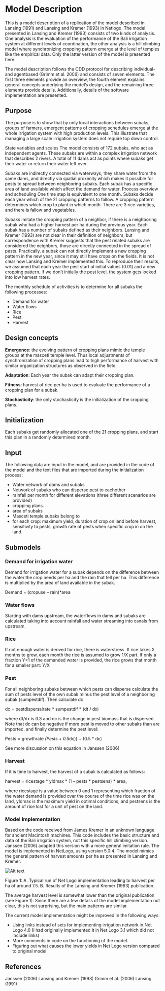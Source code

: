 # Model Description

This is a model description of a replication of the model described in Lansing (1991) and Lansing and Kremer (1993) in Netlogo. The model presented in Lansing and Kremer (1993) consists of two kinds of analysis. One analysis is the evaluation of the performance of the Bali irrigation system at different levels of coordination, the other analysis is a hill climbing model where synchronizing cropping pattern emerge at the level of temples like the empirical data. Only the latter version of the model is presented here.

The model description follows the ODD protocol for describing individual- and agentbased (Grimm et al. 2006) and consists of seven elements. The first  three elements provide an overview, the fourth element explains general concepts underlying the model’s design, and the remaining three elements provide details. Additionally, details of the software implementation are presented.

## Purpose

The purpose is to show that by only local interactions between subaks, groups of farmers, emergent patterns of cropping schedules emerge at the whole irrigation system with high production levels. This illustrate that managing a large scale irrigation system does not require top down control.

State variables and scales The model consists of 172 subaks, who act as independent agents. These subaks are within a complex irrigation network that describes 2 rivers. A total of 11 dams act as points where subaks get their water or return their water left over.

Subaks are indirectly connected via waterways, they share water from the same dams, and directly via spatial proximity which makes it possible for pests to spread between neighboring subaks. Each subak has a specific area of land available which affect the demand for water. Process overview and scheduling One time step is equivalent to one month. Subaks decide each year which of the 21 cropping patterns to follow. A cropping pattern determines which crop to plant in which month. There are 3 rice varieties, and there is fallow and vegetables.

Subaks imitate the cropping pattern of a neighbor, if there is a neighboring subak who had a higher harvest per ha during the previous year. Each subak has a number of subaks defined as their neighbors. Lansing and Kremer (1993) are not clear in their definition of neighbors, but correspondence with Kremer suggests that the pest related subaks are considered the neighbors, those are directly connected in the spread of pests. Practically, a subak can not directly implement a new cropping pattern in the new year, since it may still have crops on the fields. It is not clear how Lansing and Kremer implemented this. To reproduce their results, we assumed that each year the pest start at initial values (0.01) and a new cropping pattern. If we don’t initially the pest level, the system gets locked into low harvest rates.

The monthly schedule of activities is to determine for all subaks the following processes:

- Demand for water
- Water flows
- Rice
- Pest
- Harvest
  
## Design concepts

**Emergence**: the evolving pattern of cropping plans mimic the temple groups at the masceti temple level. Thus local adjustments of synchronization of cropping plans lead to high performance of harvest with similar organization structures as observed in the field.

**Adaptation**: Each year the subak can adapt their cropping plan.

**Fitness**: harvest of rice per ha is used to evaluate the performance of a cropping plan for a
subak.

**Stochasticity**: the only stochasticity is the initialization of the cropping plans.

## Initialization

Each subaks get randomly allocated one of the 21 cropping plans, and start this plan in a randomly determined month.

## Input

The following data are input in the model, and are provided in the code of the model and the text files that are imported during the initialization process:

- Water network of dams and subaks
- Network of subaks who can disperse pest to eachother
- rainfall per month for different elevations (three different scenarios are provided)
- cropping plans.
- area of subaks
- Masceti temple subaks belong to
- for each crop: maximum yield, duration of crop on land before harvest, sensitivity to pests, growth rate of pests when specific crop in on the land.

## Submodels

### Demand for irrigation water

Demand for irrigation water for a subak depends on the difference between the water the crop needs per ha and the rain that fell per ha. This difference is multiplied by the area of land available in the subak.

Demand = (cropuse – rain)*area

### Water flows

Starting with dams upstream, the waterflows in dams and subaks are calculated taking into account rainfall and water streaming into canals from upstream.

### Rice

If not enough water is derived for rice, there is waterstress. If rice takes X months to grow, each month the rice is assumed to grow 1/X part. If only a fraction Y<1 of the demanded water is provided, the rice grows that month for a smaller part: Y/X

### Pest

For all neighboring subaks between which pests can disperse calculate the sum of pests level of the own subak minus the pest level of a neighboring subak (sumpestdif). Then calculate dc

dc = pestdispersalrate * sumpestdif * (dt / dx)

where dt/dx is 0.3 and dc is the change in pest biomass that is dispersed. Note that dc can be negative if more pest is moved to other subaks than are imported. and finally determine the pest level: 

Pests = growthrate *(Pests + 0.5*dc)) + (0.5 * dc)

See more discussion on this equation in Janssen (2006)

### Harvest

If it is time to harvest, the harvest of a subak is calculated as follows: 

harvest = ricestage * yldmax * (1 – pests * pestsens) * area,

where ricestage is a value between 0 and 1 representing which fraction of the water demand is provided over the course of the time rice was on the land, yldmax is the maximum yield in optimal conditions, and pestsens is the amount of rice lost for a unit of pest on the land.

### Model implementation

Based on the code received from James Kremer in an unknown language for ancient Macintosh machines. This code includes the basic structure and data of the Bali irrigation system, not this specific hill climbing version. Janssen (2006) adapted this version with a more general imitation rule. The model is implemented in NetLogo, using version 5.0.4. The model mimics the general pattern of harvest amounts per ha as presented in Lansing and Kremer.

![Alt text](image-1.png)

Figure 1: A. Typical run of Net Logo implementation leading to harvest per ha of around 7.5. B. Results of the Lansing and Kremer (1993) publication.

The average harvest level is somewhat lower than the original publication (see Figure 1). Since there are a few details of the model implementation not clear, this is not surprising, but the main patterns are similar.

The current model implementation might be improved in the following ways:

- Using links instead of sets for implementing irrigation network in Net Logo 4.0 (I had originally implemented it in Net Logo 3.1 which did not include links)
- More comments in code on the functioning of the model.
- Figuring out what causes the lower yields in Net Logo version compared to original model

## References

Janssen (2006)
Lansing and Kremer (1993)
Grimm et al. (2006)
Lansing (1991)

